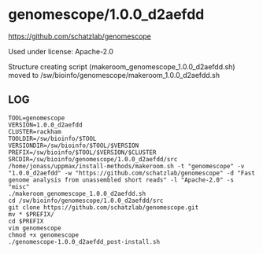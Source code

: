 genomescope/1.0.0_d2aefdd
========================

<https://github.com/schatzlab/genomescope>

Used under license:
Apache-2.0

Structure creating script (makeroom_genomescope_1.0.0_d2aefdd.sh) moved to /sw/bioinfo/genomescope/makeroom_1.0.0_d2aefdd.sh

LOG
---

    TOOL=genomescope
    VERSION=1.0.0_d2aefdd
    CLUSTER=rackham
    TOOLDIR=/sw/bioinfo/$TOOL
    VERSIONDIR=/sw/bioinfo/$TOOL/$VERSION
    PREFIX=/sw/bioinfo/$TOOL/$VERSION/$CLUSTER
    SRCDIR=/sw/bioinfo/genomescope/1.0.0_d2aefdd/src
    /home/jonass/uppmax/install-methods/makeroom.sh -t "genomescope" -v "1.0.0_d2aefdd" -w "https://github.com/schatzlab/genomescope" -d "Fast genome analysis from unassembled short reads" -l "Apache-2.0" -s "misc"
    ./makeroom_genomescope_1.0.0_d2aefdd.sh
    cd /sw/bioinfo/genomescope/1.0.0_d2aefdd/src
    git clone https://github.com/schatzlab/genomescope.git
    mv * $PREFIX/
    cd $PREFIX
    vim genomescope
    chmod +x genomescope
    ./genomescope-1.0.0_d2aefdd_post-install.sh
